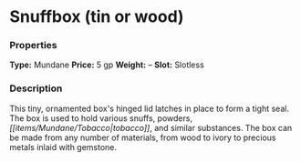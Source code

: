 ﻿---
Title: "Snuffbox (tin or wood)"
Type: "Mundane"
Price: "5 gp"
Weight: "–"
Slot: "Slotless"
Description: |
  "This tiny, ornamented box's hinged lid latches in place to form a tight seal. The box is used to hold various snuffs, powders, tobacco, and similar substances. The box can be made from any number of materials, from wood to ivory to precious metals inlaid with gemstone."
Sources: "['Advanced Class Guide']"
---

# Snuffbox (tin or wood)

### Properties

**Type:** Mundane **Price:** 5 gp **Weight:** – **Slot:** Slotless

### Description

This tiny, ornamented box's hinged lid latches in place to form a tight seal. The box is used to hold various snuffs, powders, _[[items/Mundane/Tobacco|tobacco]]_, and similar substances. The box can be made from any number of materials, from wood to ivory to precious metals inlaid with gemstone.

